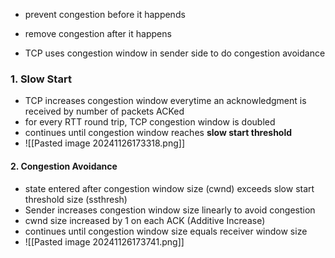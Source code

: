- prevent congestion before it happends
- remove congestion after it happens

- TCP uses congestion window in sender side to do congestion avoidance

### 1. Slow Start
- TCP increases congestion window everytime an acknowledgment is received by number of packets ACKed
- for every RTT round trip, TCP congestion window is doubled
- continues until congestion window reaches **slow start threshold** 
- ![[Pasted image 20241126173318.png]]
#### 2. Congestion Avoidance
- state entered after congestion window size (cwnd) exceeds slow start threshold size (ssthresh) 
- Sender increases congestion window size linearly to avoid congestion
- cwnd size increased by 1 on each ACK (Additive Increase)
- continues until congestion window size equals receiver window size
- ![[Pasted image 20241126173741.png]]

